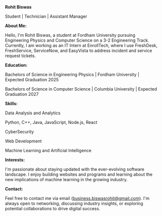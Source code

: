 **Rohit Biswas**

Student | Technician | Assistant Manager

**About Me:** 

Hello, I'm Rohit Biswas, a student at Fordham University pursuing Engineering Physics and Computer Science on a 3-2 Engineering Track. Currently, I am working as an IT Intern at EnrollTech, where I use FreshDesk, FreshService, ServiceNow, and EasyVista to address incident and service request tickets.

**Education:**

Bachelors of Science in Engineering Physics | Fordham University | Expected Graduation 2025

Bachelors of Science in Computer Science | Columbia University | Expected Graduation 2027

**Skills:**

Data Analysis and Analytics

Python, C++, Java, JavaScript, Node.js, React

CyberSecurity

Web Development

Machine Learning and Artificial Intelligence

**Interests:**

I'm passionate about staying updated with the ever-evolving software landscape. I enjoy building websites and programs and learning about the new implications of machine learning in the growing industry.

**Contact:**

Feel free to contact me via email (business.biswasrohit@gmail.com). I'm always open to networking, discussing industry insights, or exploring potential collaborations to drive digital success.
